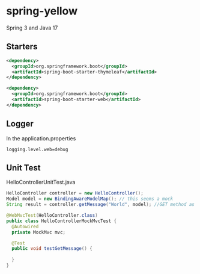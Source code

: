 # spring-yellow
Spring 3 and Java 17

## Starters
```xml
<dependency>
  <groupId>org.springframework.boot</groupId>
  <artifactId>spring-boot-starter-thymeleaf</artifactId>
</dependency>

<dependency>
  <groupId>org.springframework.boot</groupId>
  <artifactId>spring-boot-starter-web</artifactId>
</dependency>
``` 

## Logger
In the application.properties
```
logging.level.web=debug
```

## Unit Test

HelloControllerUnitTest.java
```java
HelloController controller = new HelloController();
Model model = new BindingAwareModelMap(); // this seems a mock
String result = controller.getMessage("World", model); //GET method as simple method
```

```java
@WebMvcTest(HelloController.class)
public class HelloControllerMockMvcTest {
  @Autowired
  private MockMvc mvc;

  @Test
  public void testGetMessage() {
    
  }
}
```

